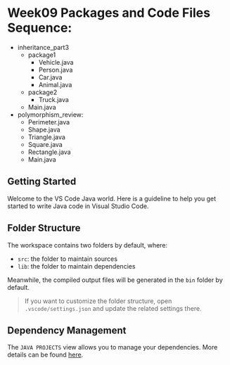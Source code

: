 # Week09 Packages and Code Files Sequence:
- inheritance_part3
    - package1
        - Vehicle.java
        - Person.java
        - Car.java
        - Animal.java
    - package2
        - Truck.java
    - Main.java
- polymorphism_review:
    - Perimeter.java
    - Shape.java
    - Triangle.java
    - Square.java
    - Rectangle.java
    - Main.java
    
## Getting Started

Welcome to the VS Code Java world. Here is a guideline to help you get started to write Java code in Visual Studio Code.

## Folder Structure

The workspace contains two folders by default, where:

- `src`: the folder to maintain sources
- `lib`: the folder to maintain dependencies

Meanwhile, the compiled output files will be generated in the `bin` folder by default.

> If you want to customize the folder structure, open `.vscode/settings.json` and update the related settings there.

## Dependency Management

The `JAVA PROJECTS` view allows you to manage your dependencies. More details can be found [here](https://github.com/microsoft/vscode-java-dependency#manage-dependencies).
